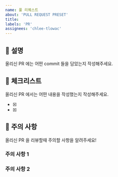 ```yaml
---
name: 풀 리퀘스트
about: 'PULL REQUEST PRESET' 
title: 
labels: 'PR'
assignees: 'chlee-tlowac'
---
```


## 💁  설명
올리신 PR 에는 어떤 commit 들을 담았는지 작성해주세요. 

## 📑  체크리스트
올리신 PR 에서는 어떤 내용을 작성했는지 작성해주세요.

- [x] 
- [x] 

## 🚧  주의 사항
올리신 PR 을 리뷰할때 주의할 사항을 알려주세요! 

### 주의 사항 1
### 주의 사항 2
